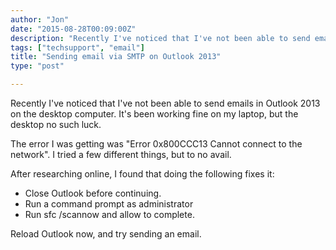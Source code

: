 ```yaml
---
author: "Jon"
date: "2015-08-28T00:09:00Z"
description: "Recently I've noticed that I've not been able to send emails in Outlook 2013 on the desktop computer. It's been working fine on my laptop, but the desktop no such luck."
tags: ["techsupport", "email"]
title: "Sending email via SMTP on Outlook 2013"
type: "post"

---
```


Recently I've noticed that I've not been able to send emails in Outlook 2013 on the desktop computer. It's been working fine on my laptop, but the desktop no such luck.

The error I was getting was "Error 0x800CCC13 Cannot connect to the network". I tried a few different things, but to no avail.

After researching online, I found that doing the following fixes it:
+ Close Outlook before continuing.
+ Run a command prompt as administrator
+ Run sfc /scannow and allow to complete.

Reload Outlook now, and try sending an email.